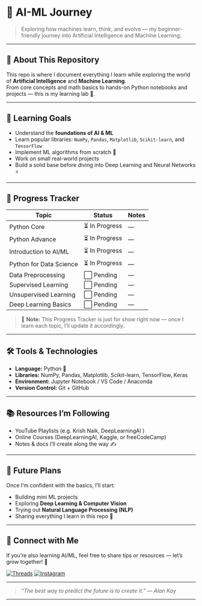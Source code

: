 
# 🧠 AI-ML Journey

> Exploring how machines learn, think, and evolve — my beginner-friendly journey into Artificial Intelligence and Machine Learning.

---

## 🚀 About This Repository
This repo is where I document everything I learn while exploring the world of **Artificial Intelligence** and **Machine Learning**.  
From core concepts and math basics to hands-on Python notebooks and projects — this is my learning lab 🧩.

---

## 📘 Learning Goals
- Understand the **foundations of AI & ML**
- Learn popular libraries: `NumPy`, `Pandas`, `Matplotlib`, `Scikit-learn`, and `TensorFlow`
- Implement ML algorithms from scratch 🧮
- Work on small real-world projects
- Build a solid base before diving into Deep Learning and Neural Networks ⚡

---

## 🧭 Progress Tracker
| Topic | Status | Notes |
|--------|---------|-------|
| Python Core | ⏳ In Progress | — |
| Python Advance | ⏳ In Progress | — |
| Introduction to AI/ML | ⏳ In Progress | — |
| Python for Data Science | ⏳ In Progress | — |
| Data Preprocessing | ⬜ Pending | — |
| Supervised Learning | ⬜ Pending | — |
| Unsupervised Learning | ⬜ Pending | — |
| Deep Learning Basics | ⬜ Pending | — |

> 📝 **Note:** This Progress Tracker is just for show right now — once I learn each topic, I’ll update it accordingly.
---

## 🛠 Tools & Technologies
- **Language:** Python 🐍  
- **Libraries:** NumPy, Pandas, Matplotlib, Scikit-learn, TensorFlow, Keras  
- **Environment:** Jupyter Notebook / VS Code / Anaconda 
- **Version Control:** Git + GitHub

---

## 📚 Resources I’m Following
- YouTube Playlists (e.g. Krish Naik, DeepLearningAI )
- Online Courses (DeepLearningAI, Kaggle, or freeCodeCamp)
- Notes & docs I’ll create along the way ✍️

---

## 🌟 Future Plans
Once I’m confident with the basics, I’ll start:
- Building mini ML projects  
- Exploring **Deep Learning & Computer Vision**  
- Trying out **Natural Language Processing (NLP)**  
- Sharing everything I learn in this repo 🔁  

---

## 💬 Connect with Me  

If you’re also learning AI/ML, feel free to share tips or resources — let’s grow together! 🤝 

[![Threads](https://img.shields.io/badge/Threads-000000?style=for-the-badge&logo=threads&logoColor=white)](https://www.threads.net/@sushinnovates)
[![Instagram](https://img.shields.io/badge/Instagram-E4405F?style=for-the-badge&logo=instagram&logoColor=white)](https://www.instagram.com/sushinnovates)


---

> _“The best way to predict the future is to create it.” — Alan Kay_

---

